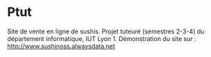 # Ptut

Site de vente en ligne de sushis. Projet tuteuré (semestres 2-3-4) du département informatique, IUT Lyon 1.
 Démonstration du site sur : http://www.sushinoss.alwaysdata.net
